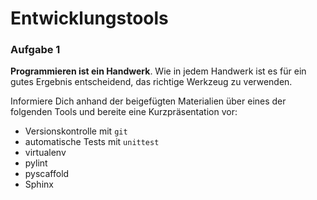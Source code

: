 
# Entwicklungstools

### Aufgabe 1

**Programmieren ist ein Handwerk**. Wie in jedem Handwerk ist es für ein gutes Ergebnis entscheidend, das richtige Werkzeug zu verwenden.

Informiere Dich anhand der beigefügten Materialien über eines der folgenden Tools und bereite eine Kurzpräsentation vor:

* Versionskontrolle mit `git`
* automatische Tests mit `unittest`
* virtualenv
* pylint
* pyscaffold
* Sphinx
